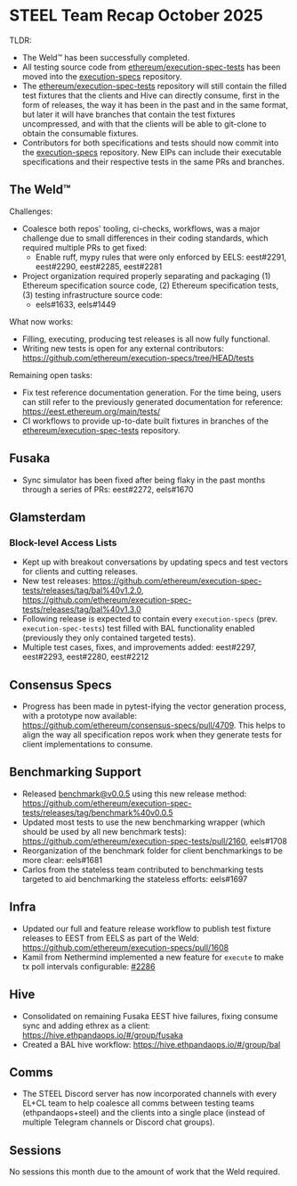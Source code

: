 # STEEL Team Recap October 2025

TLDR:

- The Weld™ has been successfully completed.
- All testing source code from [ethereum/execution-spec-tests](https://github.com/ethereum/execution-spec-tests) has been moved into the [execution-specs](https://github.com/ethereum/execution-specs) repository.
- The [ethereum/execution-spec-tests](https://github.com/ethereum/execution-spec-tests) repository will still contain the filled test fixtures that the clients and Hive can directly consume, first in the form of releases, the way it has been in the past and in the same format, but later it will have branches that contain the test fixtures uncompressed, and with that the clients will be able to git-clone to obtain the consumable fixtures.
- Contributors for both specifications and tests should now commit into the [execution-specs](https://github.com/ethereum/execution-specs) repository. New EIPs can include their executable specifications and their respective tests in the same PRs and branches.

## The Weld™

Challenges:
- Coalesce both repos' tooling, ci-checks, workflows, was a major challenge due to small differences in their coding standards, which required multiple PRs to get fixed:
  - Enable ruff, mypy rules that were only enforced by EELS: eest#2291, eest#2290, eest#2285, eest#2281
- Project organization required properly separating and packaging (1) Ethereum specification source code, (2) Ethereum specification tests, (3) testing infrastructure source code:
  - eels#1633, eels#1449

What now works:
- Filling, executing, producing test releases is all now fully functional.
- Writing new tests is open for any external contributors: https://github.com/ethereum/execution-specs/tree/HEAD/tests

Remaining open tasks:
- Fix test reference documentation generation. For the time being, users can still refer to the previously generated documentation for reference: https://eest.ethereum.org/main/tests/
- CI workflows to provide up-to-date built fixtures in branches of the [ethereum/execution-spec-tests](https://github.com/ethereum/execution-spec-tests) repository.

## Fusaka

- Sync simulator has been fixed after being flaky in the past months through a series of PRs: eest#2272, eels#1670

## Glamsterdam

### Block-level Access Lists
- Kept up with breakout conversations by updating specs and test vectors for clients and cutting releases.
- New test releases: https://github.com/ethereum/execution-spec-tests/releases/tag/bal%40v1.2.0, https://github.com/ethereum/execution-spec-tests/releases/tag/bal%40v1.3.0
- Following release is expected to contain every `execution-specs` (prev. `execution-spec-tests`) test filled with BAL functionality enabled (previously they only contained targeted tests).
- Multiple test cases, fixes, and improvements added: eest#2297, eest#2293, eest#2280, eest#2212

## Consensus Specs

- Progress has been made in pytest-ifying the vector generation process, with a prototype now available: https://github.com/ethereum/consensus-specs/pull/4709. This helps to align the way all specification repos work when they generate tests for client implementations to consume.

## Benchmarking Support

- Released benchmark@v0.0.5 using this new release method: https://github.com/ethereum/execution-spec-tests/releases/tag/benchmark%40v0.0.5
- Updated most tests to use the new benchmarking wrapper (which should be used by all new benchmark tests): https://github.com/ethereum/execution-spec-tests/pull/2160, eels#1708
- Reorganization of the benchmark folder for client benchmarkings to be more clear: eels#1681
- Carlos from the stateless team contributed to benchmarking tests targeted to aid benchmarking the stateless efforts: eels#1697

## Infra

- Updated our full and feature release workflow to publish test fixture releases to EEST from EELS as part of the Weld: https://github.com/ethereum/execution-specs/pull/1608
- Kamil from Nethermind implemented a new feature for `execute` to make tx poll intervals configurable: [#2286](https://github.com/ethereum/execution-spec-tests/pull/2286)

## Hive

- Consolidated on remaining Fusaka EEST hive failures, fixing consume sync and adding ethrex as a client: https://hive.ethpandaops.io/#/group/fusaka
- Created a BAL hive workflow: https://hive.ethpandaops.io/#/group/bal

## Comms

- The STEEL Discord server has now incorporated channels with every EL+CL team to help coalesce all comms between testing teams (ethpandaops+steel) and the clients into a single place (instead of multiple Telegram channels or Discord chat groups).

## Sessions

No sessions this month due to the amount of work that the Weld required.

